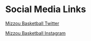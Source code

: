 # Social Media Links
[Mizzou Basketball Twitter](https://twitter.com/MizzouHoops)

[Mizzou Basketball Instagram](https://twitter.com/MizzouHoops)
